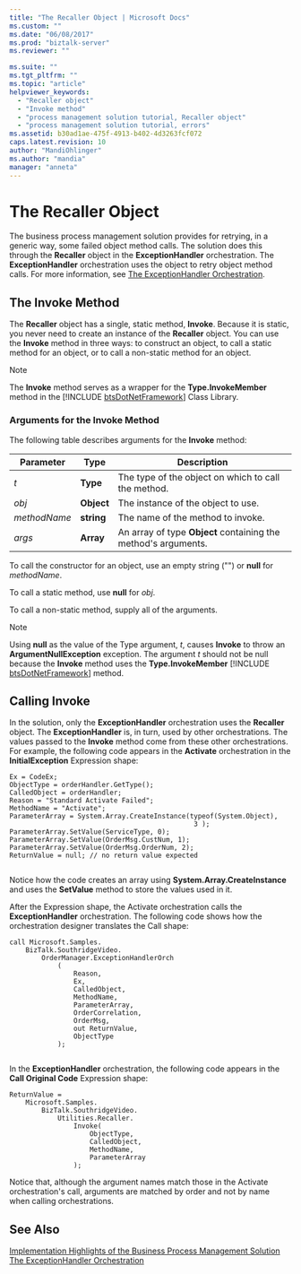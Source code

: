 ```yaml
---
title: "The Recaller Object | Microsoft Docs"
ms.custom: ""
ms.date: "06/08/2017"
ms.prod: "biztalk-server"
ms.reviewer: ""

ms.suite: ""
ms.tgt_pltfrm: ""
ms.topic: "article"
helpviewer_keywords: 
  - "Recaller object"
  - "Invoke method"
  - "process management solution tutorial, Recaller object"
  - "process management solution tutorial, errors"
ms.assetid: b30ad1ae-475f-4913-b402-4d3263fcf072
caps.latest.revision: 10
author: "MandiOhlinger"
ms.author: "mandia"
manager: "anneta"
---
```

# The Recaller Object
The business process management solution provides for retrying, in a generic way, some failed object method calls. The solution does this through the **Recaller** object in the **ExceptionHandler** orchestration. The **ExceptionHandler** orchestration uses the object to retry object method calls. For more information, see [The ExceptionHandler Orchestration](../core/the-exceptionhandler-orchestration.md).  
  
## The Invoke Method  
 The **Recaller** object has a single, static method, **Invoke**. Because it is static, you never need to create an instance of the **Recaller** object. You can use the **Invoke** method in three ways: to construct an object, to call a static method for an object, or to call a non-static method for an object.  
  
> [!NOTE]
>  The <strong>Invoke</strong> method serves as a wrapper for the <strong>Type.InvokeMember</strong> method in the [!INCLUDE [btsDotNetFramework](../includes/btsdotnetframework-md.md)] Class Library.  
  
### Arguments for the Invoke Method  
 The following table describes arguments for the **Invoke** method:  
  
|Parameter|Type|Description|  
|---------------|----------|-----------------|  
|*t*|**Type**|The type of the object on which to call the method.|  
|*obj*|**Object**|The instance of the object to use.|  
|*methodName*|**string**|The name of the method to invoke.|  
|*args*|**Array**|An array of type **Object** containing the method's arguments.|  
  
 To call the constructor for an object, use an empty string ("") or **null** for *methodName*.  
  
 To call a static method, use **null** for *obj*.  
  
 To call a non-static method, supply all of the arguments.  
  
> [!NOTE]
>  Using <strong>null</strong> as the value of the Type argument, <em>t</em>, causes <strong>Invoke</strong> to throw an <strong>ArgumentNullException</strong> exception. The argument <em>t</em> should not be null because the <strong>Invoke</strong> method uses the <strong>Type.InvokeMember</strong> [!INCLUDE [btsDotNetFramework](../includes/btsdotnetframework-md.md)] method.  
  
## Calling Invoke  
 In the solution, only the **ExceptionHandler** orchestration uses the **Recaller** object. The **ExceptionHandler** is, in turn, used by other orchestrations. The values passed to the **Invoke** method come from these other orchestrations. For example, the following code appears in the **Activate** orchestration in the **InitialException** Expression shape:  
  
```  
Ex = CodeEx;  
ObjectType = orderHandler.GetType();  
CalledObject = orderHandler;  
Reason = "Standard Activate Failed";  
MethodName = "Activate";  
ParameterArray = System.Array.CreateInstance(typeof(System.Object),  
                                              3 );  
ParameterArray.SetValue(ServiceType, 0);  
ParameterArray.SetValue(OrderMsg.CustNum, 1);  
ParameterArray.SetValue(OrderMsg.OrderNum, 2);  
ReturnValue = null; // no return value expected  
  
```  
  
 Notice how the code creates an array using **System.Array.CreateInstance** and uses the **SetValue** method to store the values used in it.  
  
 After the Expression shape, the Activate orchestration calls the **ExceptionHandler** orchestration. The following code shows how the orchestration designer translates the Call shape:  
  
```  
call Microsoft.Samples.  
    BizTalk.SouthridgeVideo.  
        OrderManager.ExceptionHandlerOrch  
            (  
                Reason,  
                Ex,  
                CalledObject,  
                MethodName,   
                ParameterArray,   
                OrderCorrelation,   
                OrderMsg,   
                out ReturnValue,   
                ObjectType  
            );  
  
```  
  
 In the **ExceptionHandler** orchestration, the following code appears in the **Call Original Code** Expression shape:  
  
```  
ReturnValue =   
    Microsoft.Samples.  
        BizTalk.SouthridgeVideo.  
            Utilities.Recaller.  
                Invoke(  
                    ObjectType,  
                    CalledObject,  
                    MethodName,  
                    ParameterArray  
                );  
```  
  
 Notice that, although the argument names match those in the Activate orchestration's call, arguments are matched by order and not by name when calling orchestrations.  
  
## See Also  
 [Implementation Highlights of the Business Process Management Solution](../core/implementation-highlights-of-the-business-process-management-solution.md)   
 [The ExceptionHandler Orchestration](../core/the-exceptionhandler-orchestration.md)